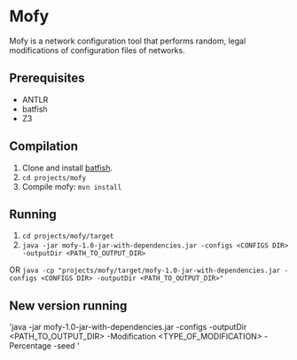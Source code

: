# Mofy
Mofy is a network configuration tool that performs random, legal modifications of configuration files of networks.

## Prerequisites
* ANTLR
* batfish
* Z3

## Compilation
1. Clone and install [batfish](https://github.com/batfish/batfish).
2. `cd projects/mofy`
3. Compile mofy:
`mvn install`

## Running
1. `cd projects/mofy/target`
2. `java -jar mofy-1.0-jar-with-dependencies.jar -configs <CONFIGS DIR> -outputDir <PATH_TO_OUTPUT_DIR>`

OR `java -cp "projects/mofy/target/mofy-1.0-jar-with-dependencies.jar -configs <CONFIGS DIR> -outputDir <PATH_TO_OUTPUT_DIR>"`

## New version running
 'java -jar mofy-1.0-jar-with-dependencies.jar -configs <CONFIGS DIR> -outputDir <PATH_TO_OUTPUT_DIR> -Modification <TYPE_OF_MODIFICATION> -Percentage <CHANCE> -seed <RANDOMSEED>'
